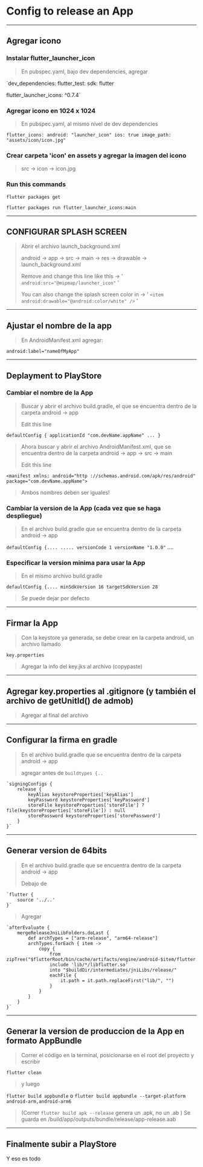 # Config to release an App


***


## Agregar icono


### Instalar flutter_launcher_icon

> En pubspec.yaml, bajo dev dependencies, agregar
>
>
`dev_dependencies:
  flutter_test:
    sdk: flutter

  flutter_launcher_icons: ^0.7.4`

### Agregar icono en 1024 x 1024

> En pubspec.yaml, al mismo nivel de dev dependencies
>

`flutter_icons:
  android: "launcher_icon"
  ios: true
  image_path: "assets/icon/icon.jpg"`

### Crear carpeta 'icon' en assets y agregar la imagen del icono

> src -> icon -> icon.jpg

### Run this commands

`flutter packages get`

`flutter packages run flutter_launcher_icons:main`

***

## CONFIGURAR SPLASH SCREEN

> Abrir el archivo launch_background.xml
>
> android -> app -> src -> main -> res -> drawable -> launch_background.xml
>
> Remove <!-- --> and change this line like this -> ' `android:src="@mipmap/launcher_icon"` '
>
> You can also change the splash screen color in -> ' `<item android:drawable="@android:color/white" />` '


***


## Ajustar el nombre de la app

> En AndroidManifest.xml agregar:
>
`android:label="nameOfMyApp"`


***


## Deplayment to PlayStore

### Cambiar el nombre de la App

> Buscar y abrir el archivo build.gradle, el que se encuentra dentro de la carpeta android -> app
>
> Edit this line
>

`defaultConfig {
   applicationId "com.devName.appName" ... }`

> Ahora buscar y abrir el archivo AndroidManifest.xml, que se encuentra dentro de la carpeta android -> app -> src -> main
>
> Edit this line

`<manifest xmlns: android="http ://schemas.android.com/apk/res/android"
   package="com.devName.appName"> `

> Ambos nombres deben ser iguales!


### Cambiar la version de la App (cada vez que se haga despliegue)

> En el archivo build.gradle que se encuentra dentro de la carpeta android -> app
>

 `defaultConfig {....
    .....
    versionCode 1
    versionName "1.0.0"` ....



### Especificar la version minima para usar la App

> En el mismo archivo build.gradle

`defaultConfig {....
    minSdkVersion 16
    targetSdkVersion 28`

> Se puede dejar por defecto


***


## Firmar la App

> Con la keystore ya generada, se debe crear en la carpeta android, un archivo llamado
>
`key.properties`
>
> Agregar la info del key.jks al archivo (copypaste)


***


## Agregar key.properties al .gitignore (y también el archivo de getUnitId() de admob)

> Agregar al final del archivo


***


## Configurar la firma en gradle

> En el archivo build.gradle que se encuentra dentro de la carpeta android -> app
>
> agregar antes de `buildtypes {.. `

    `signingConfigs {
        release {
            keyAlias keystoreProperties['keyAlias']
            keyPassword keystoreProperties['keyPassword']
            storeFile keystoreProperties['storeFile'] ? file(keystoreProperties['storeFile']) : null
            storePassword keystoreProperties['storePassword']
        }
    }`


***


## Generar version de 64bits

> En el archivo build.gradle que se encuentra dentro de la carpeta android -> app
>
> Debajo de
>

    `flutter {
        source '../..'
    }`

> Agregar

    `afterEvaluate {
        mergeReleaseJniLibFolders.doLast {
            def archTypes = ["arm-release", "arm64-release"]
            archTypes.forEach { item ->
                copy {
                    from zipTree("$flutterRoot/bin/cache/artifacts/engine/android-$item/flutter.jar")
                    include 'lib/*/libflutter.so'
                    into "$buildDir/intermediates/jniLibs/release/"
                    eachFile {
                        it.path = it.path.replaceFirst("lib/", "")
                    }
                }
            }
        }
    }`



***


## Generar la version de produccion de la App en formato AppBundle

> Correr el código en la terminal, posicionarse en el root del proyecto y escribir

`flutter clean`

> y luego

`flutter build appbundle` o `flutter build appbundle --target-platform android-arm,android-arm6`


> (Correr `flutter build apk --release` genera un .apk, no un .ab )
> Se guarda en <appRoot>/build/app/outputs/bundle/release/app-release.aab

***


## Finalmente subir a PlayStore

Y eso es todo